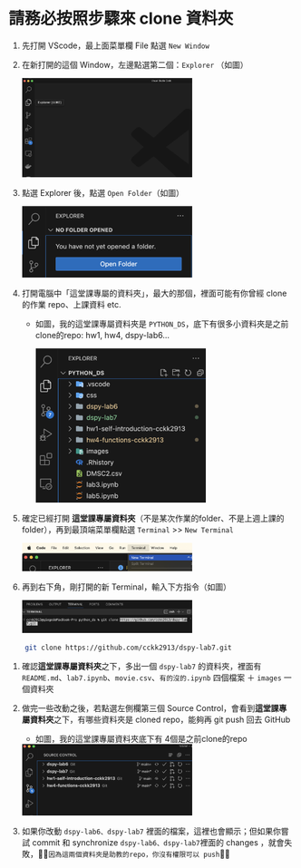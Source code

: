 # 請務必按照步驟來 clone 資料夾

1. 先打開 VScode，最上面菜單欄 File 點選 `New Window`
2. 在新打開的這個 Window，左邊點選第二個：`Explorer` （如圖）

   <img src="./images/explorer.png" width="300px">

3. 點選 Explorer 後，點選 `Open Folder`（如圖）

   <img src="./images/openfolder.png" width="300px">
  
4. 打開電腦中「這堂課專屬的資料夾」，最大的那個，裡面可能有你曾經 clone 的作業 repo、上課資料 etc.

   - 如圖，我的這堂課專屬資料夾是 `PYTHON_DS`，底下有很多小資料夾是之前clone的repo: hw1, hw4, dspy-lab6...

     <img src="./images/pythonds.png" width="300px">

5. 確定已經打開 **這堂課專屬資料夾**（不是某次作業的folder、不是上週上課的folder），再到最頂端菜單欄點選 `Terminal` >> `New Terminal`

   <img src="./images/newterm.png" width="300px">

6. 再到右下角，剛打開的新 Terminal，輸入下方指令（如圖）

    <img src="./images/git.png" width="300px">

```bash
    git clone https://github.com/cckk2913/dspy-lab7.git
```

1. 確認**這堂課專屬資料夾**之下，多出一個 `dspy-lab7` 的資料夾，裡面有 `README.md`、`lab7.ipynb`、`movie.csv`、`有的沒的.ipynb` 四個檔案 ＋ `images` 一個資料夾

2. 做完一些改動之後，若點選左側欄第三個 Source Control，會看到**這堂課專屬資料夾**之下，有哪些資料夾是 cloned repo，能夠再 git push 回去 GitHub

   - 如圖，我的這堂課專屬資料夾底下有 4個是之前clone的repo

    <img src="./images/source.png" width="300px">

3. 如果你改動 `dspy-lab6、dspy-lab7` 裡面的檔案，這裡也會顯示；但如果你嘗試 commit 和 synchronize `dspy-lab6、dspy-lab7`裡面的 changes ，就會失敗，🏮🏮`因為這兩個資料夾是助教的repo，你沒有權限可以 push`🏮🏮
